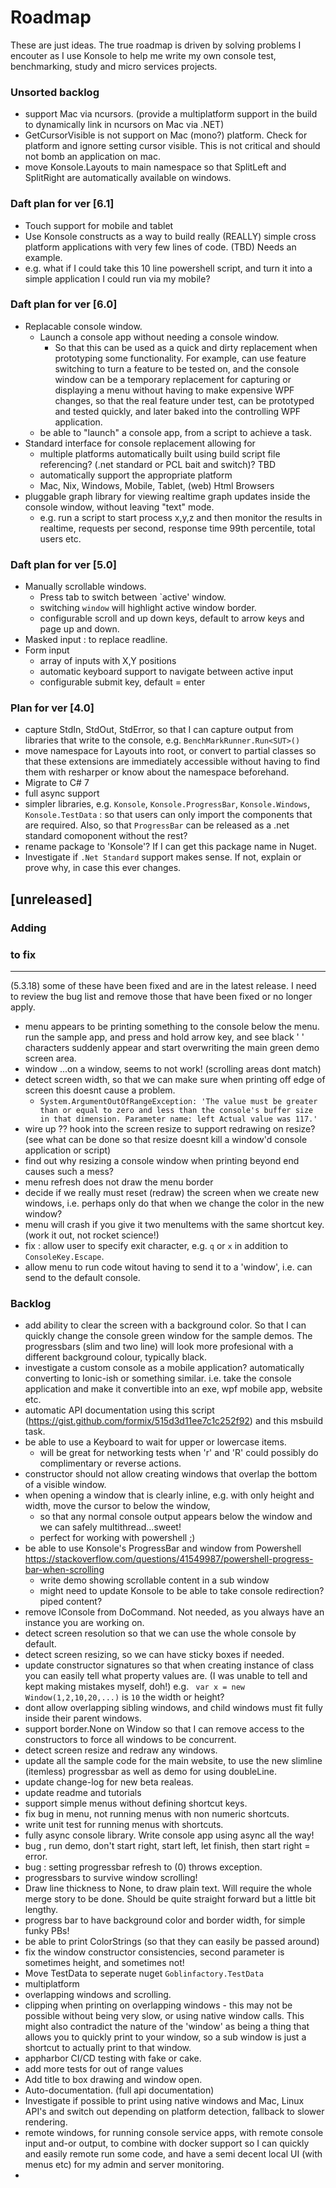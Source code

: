 # Roadmap

These are just ideas. The true roadmap is driven by solving problems I encouter as I use Konsole to help me write my own console test, benchmarking, study and micro services projects.

### Unsorted backlog

- support Mac via ncursors. (provide a multiplatform support in the build to dynamically link in ncursors on Mac via .NET)
- GetCursorVisible is not support on Mac (mono?) platform. Check for platform and ignore setting cursor visible. This is not critical and should not bomb an application on mac.
- move Konsole.Layouts to main namespace so that SplitLeft and SplitRight are automatically available on windows.

### Daft plan for ver [6.1]

- Touch support for mobile and tablet
- Use Konsole constructs as a way to build really (REALLY) simple cross platform applications with very few lines of code.  (TBD) Needs an example.
- e.g. what if I could take this 10 line powershell script, and turn it into a simple application I could run via my mobile?

### Daft plan for ver [6.0]

- Replacable console window.
  - Launch a console app without needing a console window. 
    - So that this can be used as a quick and dirty replacement when prototyping some functionality. For example, can use feature switching to turn a feature to be tested on, and the console window can be a temporary replacement for capturing or displaying a menu without having to make expensive WPF changes, so that the real feature under test, can be prototyped and tested quickly, and later baked into the controlling WPF application.
  - be able to "launch" a console app, from a script to achieve a task.
- Standard interface for console replacement allowing for
  - multiple platforms automatically built using build script file referencing? (.net standard or PCL bait and switch)? TBD
  - automatically support the appropriate platform
  - Mac, Nix, Windows, Mobile, Tablet, (web) Html Browsers
- pluggable graph library for viewing realtime graph updates inside the console window, without leaving "text" mode.
  - e.g. run a script to start process x,y,z and then monitor the results in realtime, requests per second, response time 99th percentile, total users etc.

### Daft plan for ver [5.0]

- Manually scrollable windows. 
  - Press tab to switch between `active' window.
  - switching `window` will highlight active window border.
  - configurable scroll and up down keys, default to arrow keys and page up and down.
- Masked input : to replace readline.
- Form input
  - array of inputs with X,Y positions
  - automatic keyboard support to navigate between active input
  - configurable submit key, default = enter

### Plan for ver [4.0]

- capture StdIn, StdOut, StdError, so that I can capture output from libraries that write to the console, e.g. `BenchMarkRunner.Run<SUT>()`
- move namespace for Layouts into root, or convert to partial classes so that these extensions are immediately accessible without having to find them with resharper or know about the namespace beforehand.
- Migrate to C# 7
- full async support
- simpler libraries, e.g. `Konsole`, `Konsole.ProgressBar`, `Konsole.Windows`, `Konsole.TestData` : so that users can only import the components that are required.  Also, so that `ProgressBar` can be released as a .net standard comoponent without the rest?
- rename package to 'Konsole'? If I can get this package name in Nuget.
- Investigate if `.Net Standard` support makes sense. If not, explain or prove why, in case this ever changes.

## [unreleased]

### Adding

### to fix

---- 

(5.3.18) some of these have been fixed and are in the latest release. I need to review the bug list and remove those that have been fixed or no longer apply.

- menu appears to be printing something to the console below the menu. run the sample app, and press and hold arrow key, and see black ' ' characters suddenly appear and start overwriting the main green demo screen area.
- window ...on a window, seems to not work! (scrolling areas dont match)
- detect screen width, so that we can make sure when printing off edge of screen this doesnt cause a problem.
  - `System.ArgumentOutOfRangeException: 'The value must be greater than or equal to zero and less than the console's buffer size in that dimension.
Parameter name: left
Actual value was 117.'`
- wire up ?? hook into the screen resize to support redrawing on resize? (see what can be done so that resize doesnt kill a window'd console application or script)
- find out why resizing a console window when printing beyond end causes such a mess?
- menu refresh does not draw the menu border
- decide if we really must reset (redraw) the screen when we create new windows, i.e. perhaps only do that when we change the color in the new window? 
- menu will crash if you give it two menuItems with the same shortcut key. (work it out, not rocket science!)
- fix : allow user to specify exit character, e.g. `q` or `x` in addition to `ConsoleKey.Escape`.
- allow menu to run code witout having to send it to a 'window', i.e. can send to the default console.

### Backlog
- add ability to clear the screen with a background color. So that I can quickly change the console green window for the sample demos. The progressbars (slim and two line) will look more profesional with a different background colour, typically black.
- investigate a custom console as a mobile application? automatically converting to Ionic-ish or something similar. i.e. take the console application and make it convertible into
  an exe, wpf mobile app, website etc.
- automatic API documentation using this script (https://gist.github.com/formix/515d3d11ee7c1c252f92) and this msbuild task. 
- be able to use a Keyboard to wait for upper or lowercase items.
  - will be great for networking tests when 'r' and 'R' could possibly do complimentary or reverse actions.
- constructor should not allow creating windows that overlap the bottom of a visible window.
- when opening a window that is clearly inline, e.g. with only height and width, move the cursor to below the window,
   - so that any normal console output appears below the window and we can safely multithread...sweet!
   - perfect for working with powershell ;)
- be able to use Konsole's ProgressBar and window from Powershell https://stackoverflow.com/questions/41549987/powershell-progress-bar-when-scrolling
  - write demo showing scrollable content in a sub window
  - might need to update Konsole to be able to take console redirection? piped content?
- remove IConsole from DoCommand. Not needed, as you always have an instance you are working on.
- detect screen resolution so that we can use the whole console by default.
- detect screen resizing, so we can have sticky boxes if needed.
- update constructor signatures so that when creating instance of class you can easily tell what property values are. (I was unable to tell and kept making mistakes myself, doh!) e.g. ` var x = new Window(1,2,10,20,...)` is `10` the width or height?
- dont allow overlapping sibling windows, and child windows must fit fully inside their parent windows.
- support border.None on Window so that I can remove access to the constructors to force all windows to be concurrent.
- detect screen resize and redraw any windows.
- update all the sample code for the main website, to use the new slimline (itemless) progressbar as well as demo for using doubleLine.
- update change-log for new beta realeas.
- update readme and tutorials
- support simple menus without defining shortcut keys.
- fix bug in menu, not running menus with non numeric shortcuts.
- write unit test for running menus with shortcuts.
- fully async console library. Write console app using async all the way!
- bug , run demo, don't start right, start left, let finish, then start right = error.
- bug : setting progressbar refresh to (0) throws exception.
- progressbars to survive window scrolling!
- Draw line thickness to None, to draw plain text. Will require the whole merge story to be done. Should be quite straight forward but a little bit lengthy.
- progress bar to have background color and border width, for simple funky PBs!
- be able to print ColorStrings (so that they can easily be passed around) 
- fix the window constructor consistencies, second parameter is sometimes height, and sometimes not!
- Move TestData to seperate nuget `Goblinfactory.TestData`
- multiplatform
- overlapping windows and scrolling.
- clipping when printing on overlapping windows - this may not be possible without being very slow, or using native window calls. This might also contradict the nature of the 'window' as being a thing that allows you to quickly print to your window, so a sub window is just a shortcut to actually print to that window.
- appharbor CI/CD testing with fake or cake.
- add more tests for out of range values
- Add title to box drawing and window open.
- Auto-documentation. (full api documentation)
- Investigate if possible to print using native windows and Mac, Linux API's and switch out depending on platform detection, fallback to slower rendering.
- remote windows, for running console service apps, with remote console input and-or output, to combine with docker support so I can quickly and easily remote run some code, and have a semi decent local UI (with menus etc) for my admin and server monitoring.
- 
